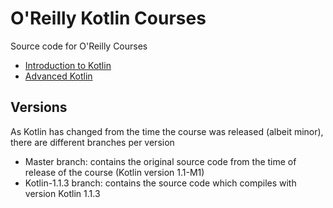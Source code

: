 # O'Reilly Kotlin Courses

Source code for O'Reilly Courses

* [Introduction to Kotlin](http://shop.oreilly.com/product/0636920052982.do#tab_02_2)
* [Advanced Kotlin](http://shop.oreilly.com/product/0636920052999.do)

## Versions

As Kotlin has changed from the time the course was released (albeit minor), there are different branches per version

* Master branch: contains the original source code from the time of release of the course (Kotlin version 1.1-M1) 
* Kotlin-1.1.3 branch: contains the source code which compiles with version Kotlin 1.1.3


